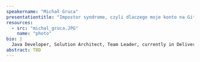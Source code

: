 ```yaml
---
speakername: "Michał Gruca"
presentationtitle: "Impostor syndrome, czyli dlaczego moje konto na Githubie jest puste"
resources:
  - src: "michal_gruca.JPG"
    name: "photo"
bio: |
  Java Developer, Solution Architect, Team Leader, currently in Delivery Manager role, with little appreciation to any of job titles. Focused more on solving problems, regardless if soft or tech in nature. In free time building communities, speaking at events, coding and trying to come back to blogging. After working around a decade in software industry, I’ve seen a bit, and try to share what I’ve learned about programming and management. Always with opinion, but open to discussion, stay strong and argue :) Despite using Outlook and Excel on daily basis, I’m still developer at heart with couple of IDE’s installed on my machine.
abstract: TBD
---
```

